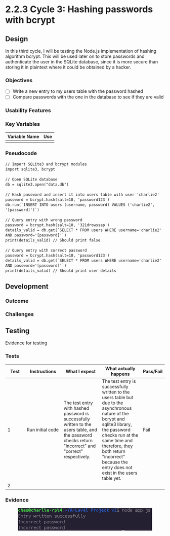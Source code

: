 # 2.2.3 Cycle 3: Hashing passwords with bcrypt

## Design

In this third cycle, I will be testing the Node.js implementation of hashing algorithm bcrypt. This will be used later on to store passwords and authenticate the user in the SQLite database, since it is more secure than storing it in plaintext where it could be obtained by a hacker.&#x20;

### Objectives

* [ ] Write a new entry to my users table with the password hashed
* [ ] Compare passwords with the one in the database to see if they are valid

### Usability Features

### Key Variables

| Variable Name | Use |
| ------------- | --- |
|               |     |

### Pseudocode

```
// Import SQLite3 and bcrypt modules
import sqlite3, bcrypt

// Open SQLite database
db = sqlite3.open("data.db")

// Hash password and insert it into users table with user 'charlie2'
password = bcrypt.hash(salt=10, 'password123')
db.run(`INSERT INTO users (username, password) VALUES ('charlie2', '[password]')`)

// Query entry with wrong password
password = bcrypt.hash(salt=10, '321drowssap')
details_valid = db.get(`SELECT * FROM users WHERE username='charlie2' AND password='[password]'`)
print(details_valid) // Should print false

// Query entry with correct password
password = bcrypt.hash(salt=10, 'password123')
details_valid = db.get(`SELECT * FROM users WHERE username='charlie2' AND password='[password]'`)
print(details_valid) // Should print user details
```

## Development

### Outcome



### Challenges



## Testing

Evidence for testing

### Tests

<table><thead><tr><th width="95">Test</th><th width="158">Instructions</th><th width="171">What I expect</th><th width="174">What actually happens</th><th>Pass/Fail</th></tr></thead><tbody><tr><td>1</td><td>Run initial code</td><td>The test entry with hashed password is successfully written to the users table, and the password checks return "incorrect" and "correct" respectively.</td><td>The test entry is successfully written to the users table but due to the asynchronous nature of the bcrypt and sqlite3 library, the password checks run at the same time and therefore, they both return "incorrect" because the entry does not exist in the users table yet.</td><td>Fail</td></tr><tr><td>2</td><td></td><td></td><td></td><td></td></tr></tbody></table>

### Evidence

<figure><img src="../.gitbook/assets/Screenshot_2023-06-05_18-51-01.png" alt=""><figcaption></figcaption></figure>
